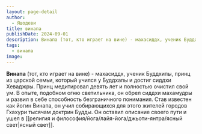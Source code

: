 ```yaml
---
layout: page-detail
author:
  - Яшодеви
title: винапа
publishDate: 2024-09-01
description: Винапа (тот, кто играет на вине) - махасиддх, ученик Буддхипы, принц из царской семьи, который учился у Буддхапы и достиг сиддхи Хеваджры. Принц медитировал девять лет и полностью очистил свой ум.
tags:
  - винапа
image:
---
```

**Винапа** (тот, кто играет на вине) - махасиддх, ученик Буддхипы, принц из царской семьи, который учился у Буддхапы и достиг сиддхи Хеваджры. Принц медитировал девять лет и полностью очистил свой ум. В опыте, подобном огню светильника, он обрел сиддхи махамудры и развил в себе способность безграничного понимания. Став известен как йогин Винапа, он учил собирающихся для этого жителей городов Гхахуpи тысячам доктрин Будды. Он оставил описание своего пути и ушел в [[религия и философия/йога/лайя-йога/джьоти-янтра/ясный свет|ясный свет]].

